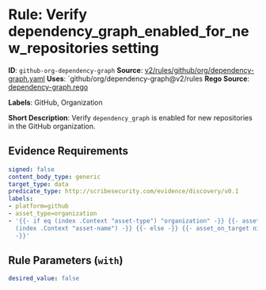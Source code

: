 # Rule: Verify dependency_graph_enabled_for_new_repositories setting

**ID**: `github-org-dependency-graph`
**Source**: [v2/rules/github/org/dependency-graph.yaml](https://github.com/scribe-public/sample-policies/v2/rules/github/org/dependency-graph.yaml)
**Uses**: `github/org/dependency-graph@v2/rules
**Rego Source**: [dependency-graph.rego](https://github.com/scribe-public/sample-policies/v2/rules/github/org/dependency-graph.rego)

**Labels**: GitHub, Organization

**Short Description**: Verify `dependency_graph` is enabled for new repositories in the GitHub organization.

## Evidence Requirements

```yaml
signed: false
content_body_type: generic
target_type: data
predicate_type: http://scribesecurity.com/evidence/discovery/v0.1
labels:
- platform=github
- asset_type=organization
- '{{- if eq (index .Context "asset-type") "organization" -}} {{- asset_on_target
  (index .Context "asset-name") -}} {{- else -}} {{- asset_on_target nil -}} {{- end
  -}}'
```
## Rule Parameters (`with`)

```yaml
desired_value: false
```
